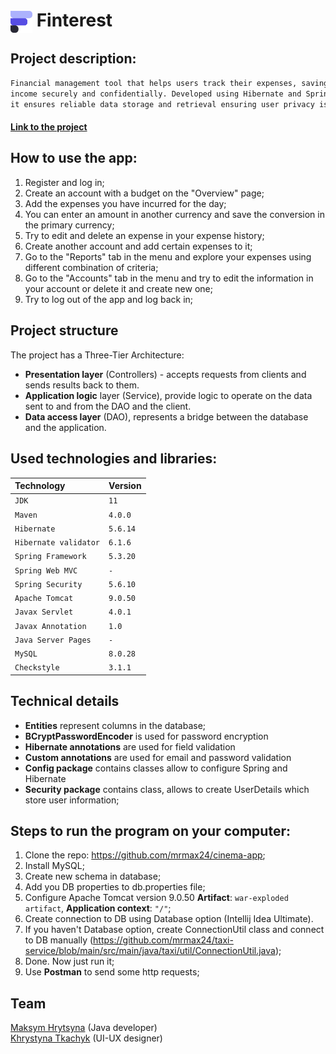 # <img src="https://github.com/mrmax24/finterest-app/blob/main/src/main/resources/public/logo1.png?raw=true" align="center" width=35px> Finterest
## Project description:
```bash
Financial management tool that helps users track their expenses, savings, and
income securely and confidentially. Developed using Hibernate and Spring frameworks,
it ensures reliable data storage and retrieval ensuring user privacy is maintained.
```

#### [Link to the project](http://finterest-app-env.eba-qtmmc62y.eu-north-1.elasticbeanstalk.com)

## How to use the app:
1. Register and log in;
2. Create an account with a budget on the "Overview" page;
3. Add the expenses you have incurred for the day;
4. You can enter an amount in another currency and save the conversion in the primary currency;
5. Try to edit and delete an expense in your expense history;
6. Create another account and add certain expenses to it;
7. Go to the "Reports" tab in the menu and explore your expenses using different combination of criteria;
8. Go to the "Accounts" tab in the menu and try to edit the information in your account or delete it and create new one;
9. Try to log out of the app and log back in;


## Project structure

The project has a Three-Tier Architecture:
- **Presentation layer** (Controllers) - accepts requests from clients and sends results back to them.
- **Application logic** layer (Service), provide logic to operate on the data sent to and from the DAO and the client.
- **Data access layer** (DAO), represents a bridge between the database and the application.

## Used technologies and libraries:
| Technology            | Version  |
|:----------------------|:---------|
| `JDK`                 | `11`     |
| `Maven`               | `4.0.0`  |
| `Hibernate`           | `5.6.14` |
| `Hibernate validator` | `6.1.6`  |
| `Spring Framework`    | `5.3.20` |
| `Spring Web MVC`      | `-`      |
| `Spring Security`     | `5.6.10` |
| `Apache Tomcat`       | `9.0.50` |
| `Javax Servlet`       | `4.0.1`  |
| `Javax Annotation`    | `1.0`    |
| `Java Server Pages`   | `-`      |
| `MySQL`               | `8.0.28` |
| `Checkstyle`          | `3.1.1`  |

## Technical details
- **Entities** represent columns in the database;
- **BCryptPasswordEncoder** is used for password encryption
- **Hibernate annotations** are used for field validation
- **Custom annotations** are used for email and password validation
- **Config package** contains classes allow to configure Spring and Hibernate
- **Security package** contains class, allows to create UserDetails which store user information;



## Steps to run the program on your computer:
1. Clone the repo: https://github.com/mrmax24/cinema-app;
2. Install MySQL;
3. Create new schema in database;
4. Add you DB properties to db.properties file;
5. Configure Apache Tomcat version 9.0.50 **Artifact**: `war-exploded artifact`, **Application context**: `"/"`;
6. Create connection to DB using Database option (Intellij Idea Ultimate).
7. If you haven't Database option, create ConnectionUtil class and connect to DB manually
   (https://github.com/mrmax24/taxi-service/blob/main/src/main/java/taxi/util/ConnectionUtil.java);
8. Done. Now just run it;
9. Use **Postman** to send some http requests;



## Team
[Maksym Hrytsyna](https://www.linkedin.com/in/maksym-hrytsyna-12b893274/) (Java developer) <br>
[Khrystyna Tkachyk](https://www.linkedin.com/in/khrystyna-tkachyk-501433272/) (UI-UX designer)



